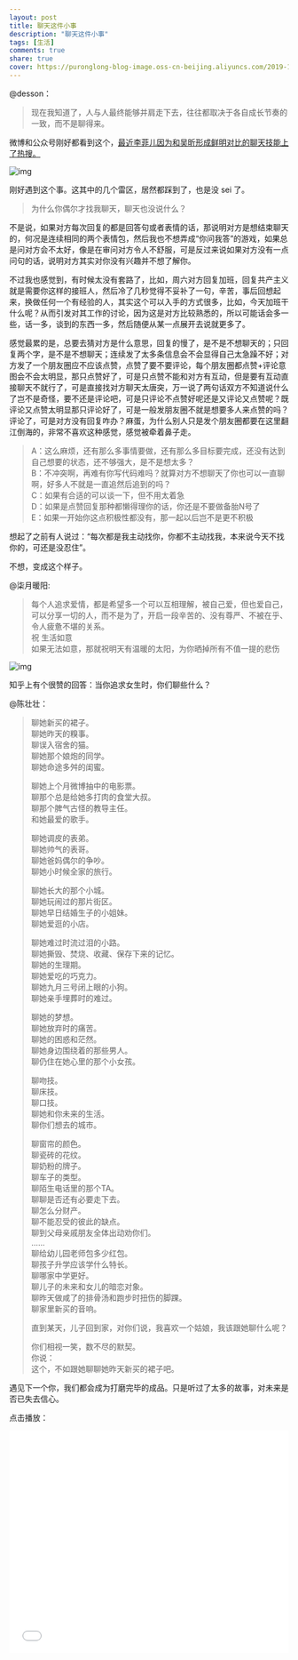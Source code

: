 ```yaml
---
layout: post
title: 聊天这件小事
description: "聊天这件小事"
tags: [生活]
comments: true
share: true
cover: https://puronglong-blog-image.oss-cn-beijing.aliyuncs.com/2019-12-08-134557.jpg
---
```


@desson：

> 现在我知道了，人与人最终能够并肩走下去，往往都取决于各自成长节奏的一致，而不是聊得来。

<!-- more -->

微博和公众号刚好都看到这个，[最近李菲儿因为和吴昕形成鲜明对比的聊天技能上了热搜。](https://mp.weixin.qq.com/s/vo7E3l5vtgDRybi6qvpSYA)

![img](https://puronglong-blog-image.oss-cn-beijing.aliyuncs.com/2018-09-10-170906.png)

刚好遇到这个事。这其中的几个雷区，居然都踩到了，也是没 sei 了。

> 为什么你偶尔才找我聊天，聊天也没说什么？

不是说，如果对方每次回复的都是回答句或者表情的话，那说明对方是想结束聊天的，何况是连续相同的两个表情包，然后我也不想弄成“你问我答”的游戏，如果总是问对方会不太好，像是在审问对方令人不舒服，可是反过来说如果对方没有一点问句的话，说明对方其实对你没有兴趣并不想了解你。

不过我也感觉到，有时候太没有套路了，比如，周六对方回复加班，回复共产主义就是需要你这样的接班人，然后冷了几秒觉得不妥补了一句，辛苦，事后回想起来，换做任何一个有经验的人，其实这个可以入手的方式很多，比如，今天加班干什么呢？从而引发对其工作的讨论，因为这是对方比较熟悉的，所以可能话会多一些，话一多，谈到的东西一多，然后随便从某一点展开去说就更多了。

感觉最累的是，总要去猜对方是什么意思，回复的慢了，是不是不想聊天的；只回复两个字，是不是不想聊天；连续发了太多条信息会不会显得自己太急躁不好；对方发了一个朋友圈应不应该点赞，点赞了要不要评论，每个朋友圈都点赞+评论意图会不会太明显，那只点赞好了，可是只点赞不能和对方有互动，但是要有互动直接聊天不就行了，可是直接找对方聊天太唐突，万一说了两句话双方不知道说什么了岂不是奇怪，要不还是评论吧，可是只评论不点赞好呢还是又评论又点赞呢？既评论又点赞太明显那只评论好了，可是一般发朋友圈不就是想要多人来点赞的吗？评论了，可是对方没有回复咋办？麻蛋，为什么别人只是发个朋友圈都要在这里翻江倒海的，非常不喜欢这种感觉，感觉被牵着鼻子走。

> A：这么麻烦，还有那么多事情要做，还有那么多目标要完成，还没有达到自己想要的状态，还不够强大，是不是想太多？<br/>
> B：不冲突啊，再难有你写代码难吗？就算对方不想聊天了你也可以一直聊啊，好多人不就是一直追然后追到的吗？<br/>
> C：如果有合适的可以谈一下，但不用太着急<br/>
> D：如果是点赞回复那种都懒得理你的话，你还是不要做备胎N号了<br/>
> E：如果一开始你这点积极性都没有，那一起以后岂不是更不积极<br/>

想起了之前有人说过：“每次都是我主动找你，你都不主动找我，本来说今天不找你的，可还是没忍住”。
			
不想，变成这个样子。

@柒月暖阳:

> 每个人追求爱情，都是希望多一个可以互相理解，被自己爱，但也爱自己，可以分享一切的人，而不是为了，开启一段辛苦的、没有尊严、不被在乎、令人疲惫不堪的关系。<br/>
> 祝 生活如意<br/>
> 如果无法如意，那就祝明天有温暖的太阳，为你晒掉所有不值一提的悲伤

![img](https://puronglong-blog-image.oss-cn-beijing.aliyuncs.com/2018-09-10-IMG_1873.JPG)

知乎上有个很赞的回答：当你追求女生时，你们聊些什么？

@陈壮壮：

> 聊她新买的裙子。<br/>
> 聊她昨天的糗事。<br/>
> 聊误入宿舍的猫。<br/>
> 聊她那个娘炮的同学。<br/>
> 聊她命途多舛的闺蜜。<br/>
>
> 聊她上个月微博抽中的电影票。<br/>
> 聊那个总是给她多打肉的食堂大叔。<br/>
> 聊那个脾气古怪的教导主任。<br/>
> 和她最爱的歌手。<br/>
>
> 聊她调皮的表弟。<br/>
> 聊她帅气的表哥。<br/>
> 聊她爸妈偶尔的争吵。<br/>
> 聊她小时候全家的旅行。<br/>
>
> 聊她长大的那个小城。<br/>
> 聊她玩闹过的那片街区。<br/>
> 聊她早日结婚生子的小姐妹。<br/>
> 聊她爱逛的小店。<br/>
>
> 聊她难过时流过泪的小路。<br/>
> 聊她撕毁、焚烧、收藏、保存下来的记忆。<br/>
> 聊她的生理期。<br/>
> 聊她爱吃的巧克力。<br/>
> 聊她九月三号闭上眼的小狗。<br/>
> 聊她亲手埋葬时的难过。<br/>
>
> 聊她的梦想。<br/>
> 聊她放弃时的痛苦。<br/>
> 聊她的困惑和茫然。<br/>
> 聊她身边围绕着的那些男人。<br/>
> 聊仍住在她心里的那个小女孩。<br/>
>
> 聊吻技。<br/>
> 聊床技。<br/>
> 聊口技。<br/>
> 聊她和你未来的生活。<br/>
> 聊你们想去的城市。<br/>
>
> 聊窗帘的颜色。<br/>
> 聊瓷砖的花纹。<br/>
> 聊奶粉的牌子。<br/>
> 聊车子的类型。<br/>
> 聊陌生电话里的那个TA。<br/>
> 聊聊是否还有必要走下去。<br/>
> 聊怎么分财产。<br/>
> 聊不能忍受的彼此的缺点。<br/>
> 聊到父母亲戚朋友全体出动劝你们。<br/>
> ……<br/>
> 聊给幼儿园老师包多少红包。<br/>
> 聊孩子升学应该学什么特长。<br/>
> 聊哪家中学更好。<br/>
> 聊儿子的未来和女儿的暗恋对象。<br/>
> 聊昨天做咸了的排骨汤和跑步时扭伤的脚踝。<br/>
> 聊家里新买的音响。<br/>
>
> 直到某天，儿子回到家，对你们说，我喜欢一个姑娘，我该跟她聊什么呢？
>
> 你们相视一笑，数不尽的默契。<br/>
> 你说：<br/>
> 这个，不如跟她聊聊她昨天新买的裙子吧。


遇见下一个你，我们都会成为打磨完毕的成品。只是听过了太多的故事，对未来是否已失去信心。

点击播放：

<iframe src="//player.bilibili.com/player.html?aid=31100153&cid=54322278&page=2" scrolling="no" border="0" width="100%" height="400" frameborder="no" framespacing="0" allowfullscreen="true"> </iframe>
